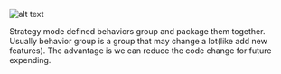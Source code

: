 ![alt text](https://i.imgur.com/wgk334w.png "UML")

Strategy mode defined behaviors group and package them together. Usually behavior
group is a group that may change a lot(like add new features). The advantage
is we can reduce the code change for future expending.